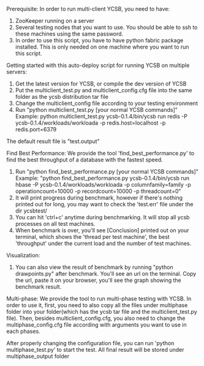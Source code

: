 Prerequisite:
In order to run multi-client YCSB, you need to have:
1. ZooKeeper running on a server
2. Several testing nodes that you want to use. You should be able to ssh to these machines using the same password.
3. In order to use this script, you have to have python fabric package installed. This is only needed on one machine where you want to run this script.


Getting started with this auto-deploy script for running YCSB on multiple servers:

1. Get the latest version for YCSB, or compile the dev version of YCSB
2. Put the multiclient_test.py and multiclient_config.cfg file into the same folder as the ycsb distribution tar file
3. Change the multiclient_config file according to your testing environment
4. Run "python multiclient_test.py [your normal YCSB commands]"
Example: python multiclient_test.py ycsb-0.1.4/bin/ycsb run redis -P ycsb-0.1.4/workloads/workloada -p redis.host=localhost -p redis.port=6379

The default result file is "test.output" 

Find Best Performance:
We provide the tool 'find_best_performance.py' to find the best throughput of a database with the fastest speed. 

1. Run "python find_best_performance.py [your normal YCSB commands]"
Example: "python find_best_performance.py ycsb-0.1.4/bin/ycsb run hbase -P ycsb-0.1.4/workloads/workloada -p columnfamily=family -p operationcount=10000 -p recordcount=10000  -p threadcount=0"
2. It will print progress during benchmark, however if there's nothing printed out for long, you may want to check the 'test.err' file under the dir ycsbtest/ 
3. You can hit 'ctrl+c' anytime during benchmarking. It will stop all ycsb processes on all test machines.
4. When benchmark is over, you'll see [Conclusion] printed out on your terminal, which shows the 'thread per test machine', the best 'throughput' under the current load and the number of test machines.

Visualization:
1. You can also view the result of benchmark by running "python drawpoints.py" after benchmark. You'll see an url on the terminal. Copy the url, paste it on your browser, you'll see the graph showing the benchmark result.

Multi-phase:
We provide the tool to run multi-phase testing with YCSB. In order to use it, first, you need to also copy all the files under multiphase folder into your folder(which has the ycsb tar file and the multiclient_test.py file). Then, besides multiclient_config.cfg, you also need to change the multiphase_config.cfg file according with arguments you want to use in each phases. 

After properly changing the configuration file, you can run 'python multiphase_test.py' to start the test. All final result will be stored under multiphase_output folder 



